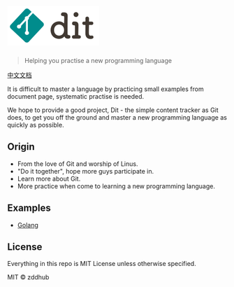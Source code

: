 # <img height="90" alt="dit" src="logo.png">

> Helping you practise a new programming language

[中文文档](README_CN.md)

It is difficult to master a language by practicing small examples from document page, systematic practise is needed. 

We hope to provide a good project, Dit - the simple content tracker as Git does, to get you off the ground and master a new programming language as quickly as possible.


## Origin

* From the love of Git and worship of Linus.
* "Do it together", hope more guys participate in.
* Learn more about Git.
* More practice when come to learning a new programming language.

## Examples

- [Golang](golang)

## License

Everything in this repo is MIT License unless otherwise specified.

MIT © zddhub